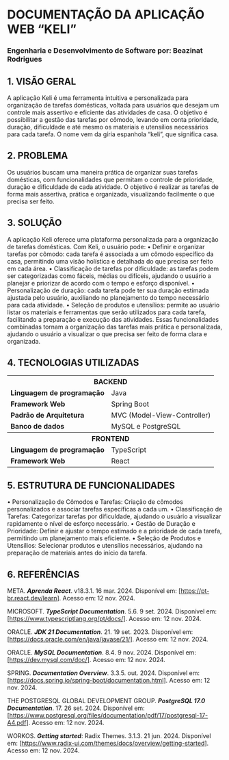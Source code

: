 # DOCUMENTAÇÃO DA APLICAÇÃO WEB “KELI”
### **Engenharia e Desenvolvimento de Software por:** Beazinat Rodrigues

## 1. VISÃO GERAL
A aplicação Keli é uma ferramenta intuitiva e personalizada para organização de tarefas domésticas, voltada para usuários que desejam um controle mais assertivo e eficiente das atividades de casa. O objetivo é possibilitar a gestão das tarefas por cômodo, levando em conta prioridade, duração, dificuldade e até mesmo os materiais e utensílios necessários para cada tarefa. O nome vem da gíria espanhola “keli”, que significa casa.

## 2. PROBLEMA
Os usuários buscam uma maneira prática de organizar suas tarefas domésticas, com funcionalidades que permitam o controle de prioridade, duração e dificuldade de cada atividade. O objetivo é realizar as tarefas de forma mais assertiva, prática e organizada, visualizando facilmente o que precisa ser feito.

## 3. SOLUÇÃO
A aplicação Keli oferece uma plataforma personalizada para a organização de tarefas domésticas. Com Keli, o usuário pode:
•	Definir e organizar tarefas por cômodo: cada tarefa é associada a um cômodo específico da casa, permitindo uma visão holística e detalhada do que precisa ser feito em cada área.
•	Classificação de tarefas por dificuldade: as tarefas podem ser categorizadas como fáceis, médias ou difíceis, ajudando o usuário a planejar e priorizar de acordo com o tempo e esforço disponível.
•	Personalização de duração: cada tarefa pode ter sua duração estimada ajustada pelo usuário, auxiliando no planejamento do tempo necessário para cada atividade.
•	Seleção de produtos e utensílios: permite ao usuário listar os materiais e ferramentas que serão utilizados para cada tarefa, facilitando a preparação e execução das atividades.
Essas funcionalidades combinadas tornam a organização das tarefas mais prática e personalizada, ajudando o usuário a visualizar o que precisa ser feito de forma clara e organizada.

## 4. TECNOLOGIAS UTILIZADAS

<table>
  <tr>
    <th colspan="2" style="text-align:center">BACKEND</th>
  </tr>
  <tr>
    <td><strong>Linguagem de programação</strong></td>
    <td>Java</td>
  </tr>
  <tr>
    <td><strong>Framework Web</strong></td>
    <td>Spring Boot</td>
  </tr>
  <tr>
    <td><strong>Padrão de Arquitetura</strong></td>
    <td>MVC (Model-View-Controller)</td>
  </tr>
  <tr>
    <td><strong>Banco de dados</strong></td>
    <td>MySQL e PostgreSQL</td>
  </tr>
  <tr>
    <th colspan="2" style="text-align:center">FRONTEND</th>
  </tr>
  <tr>
    <td><strong>Linguagem de programação</strong></td>
    <td>TypeScript</td>
  </tr>
  <tr>
    <td><strong>Framework Web</strong></td>
    <td>React</td>
  </tr>
</table>

## 5. ESTRUTURA DE FUNCIONALIDADES
•	Personalização de Cômodos e Tarefas: 
Criação de cômodos personalizados e associar tarefas específicas a cada um.
•	Classificação de Tarefas:
Categorizar tarefas por dificuldade, ajudando o usuário a visualizar rapidamente o nível de esforço necessário.
•	Gestão de Duração e Prioridade:
Definir e ajustar o tempo estimado e a prioridade de cada tarefa, permitindo um planejamento mais eficiente.
•	Seleção de Produtos e Utensílios:
Selecionar produtos e utensílios necessários, ajudando na preparação de materiais antes do início da tarefa.

## 6. REFERÊNCIAS

META. ***Aprenda React***. v18.3.1. 16 mar. 2024. Disponível em: [https://pt-br.react.dev/learn]. Acesso em: 12 nov. 2024.

MICROSOFT. ***TypeScript Documentation***. 5.6. 9 set. 2024. Disponível em: [https://www.typescriptlang.org/pt/docs/]. Acesso em: 12 nov. 2024.

ORACLE. ***JDK 21 Documentation***. 21. 19 set. 2023. Disponível em: [https://docs.oracle.com/en/java/javase/21/]. Acesso em: 12 nov. 2024.

ORACLE. ***MySQL Documentation***. 8.4. 9 nov. 2024. Disponível em: [https://dev.mysql.com/doc/]. Acesso em: 12 nov. 2024.

SPRING. ***Documentation Overview***. 3.3.5. out. 2024. Disponível em: [https://docs.spring.io/spring-boot/documentation.html]. Acesso em: 12 nov. 2024.

THE POSTGRESQL GLOBAL DEVELOPMENT GROUP. ***PostgreSQL 17.0 Documentation***. 17. 26 set. 2024. Disponível em: [https://www.postgresql.org/files/documentation/pdf/17/postgresql-17-A4.pdf]. Acesso em: 12 nov. 2024.

WORKOS. ***Getting started***: Radix Themes. 3.1.3. 21 jun. 2024. Disponível em: [https://www.radix-ui.com/themes/docs/overview/getting-started]. Acesso em: 12 nov. 2024.
